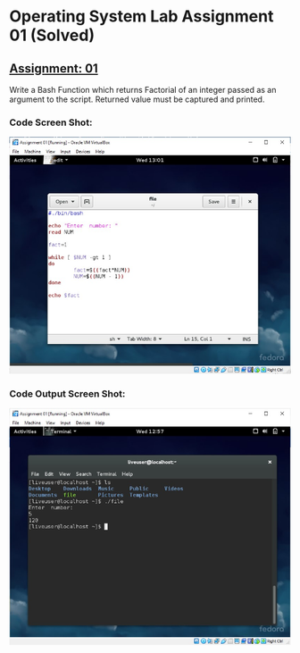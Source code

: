 # Operating System Lab Assignment 01 (Solved)
## [Assignment: 01](https://github.com/H-R-S/OS-Lab-Assignments/blob/main/Assignment-01/Readme/Assignment-01.md)
Write a Bash Function which returns Factorial of an integer passed as an argument to the script. Returned value must be captured and printed.
### Code Screen Shot:
![App Screenshot](https://github.com/H-R-S/OS-Assignments/blob/main/Lab_01/ss_1.jpg)
### Code Output Screen Shot:
![App Screenshot](https://github.com/H-R-S/OS-Assignments/blob/main/Lab_01/ss_2.jpg)